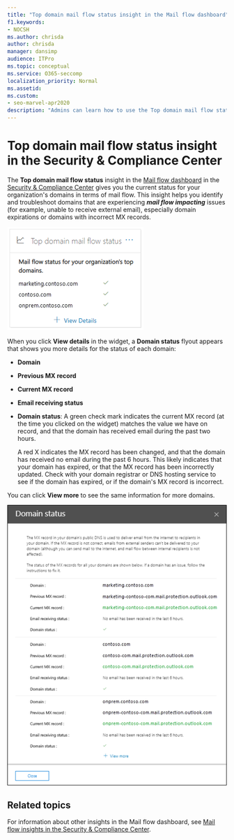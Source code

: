 ```yaml
---
title: "Top domain mail flow status insight in the Mail flow dashboard"
f1.keywords:
- NOCSH
ms.author: chrisda
author: chrisda
manager: dansimp
audience: ITPro
ms.topic: conceptual
ms.service: O365-seccomp
localization_priority: Normal
ms.assetid: 
ms.custom:
- seo-marvel-apr2020
description: "Admins can learn how to use the Top domain mail flow status insight in the Mail flow dashboard in the Security & Compliance Center to troubleshoot mail flow issues related to MX records in their email domains."
---
```


# Top domain mail flow status insight in the Security & Compliance Center

The **Top domain mail flow status** insight in the [Mail flow dashboard](mail-flow-insights-v2.md) in the [Security & Compliance Center](https://protection.office.com) gives you the current status for your organization's domains in terms of mail flow. This insight helps you identify and troubleshoot domains that are experiencing ***mail flow impacting*** issues (for example, unable to receive external email), especially domain expirations or domains with incorrect MX records.

![Top domain flow status widget in the Mail flow dashboard in the Security & Compliance Center](../../media/mfi-top-domain-mail-flow-status-widget.png)

When you click **View details** in the widget, a **Domain status** flyout appears that shows you more details for the status of each domain:

- **Domain**
- **Previous MX record**
- **Current MX record**
- **Email receiving status**
- **Domain status**: A green check mark indicates the current MX record (at the time you clicked on the widget) matches the value we have on record, and that the domain has received email during the past two hours.

  A red X indicates the MX record has been changed, and that the domain has received no email during the past 6 hours. This likely indicates that your domain has expired, or that the MX record has been incorrectly updated. Check with your domain registrar or DNS hosting service to see if the domain has expired, or if the domain's MX record is incorrect.

You can click **View more** to see the same information for more domains.

![Details flyout in the Top domain mail flow status insight](../../media/mfi-top-domain-mail-flow-status-view-details.png)

## Related topics

For information about other insights in the Mail flow dashboard, see [Mail flow insights in the Security & Compliance Center](mail-flow-insights-v2.md).
